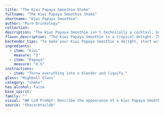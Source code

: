 ```yaml
---
title: "The Kiwi Papaya Smoothie Shake"
fullname: "The Kiwi Papaya Smoothie Shake"
shortname: "Kiwi Papaya Smoothie"
author: "Pure Drinkology"
collection:
description: "The Kiwi Papaya Smoothie isn't technically a cocktail, but rather a contemporary fruit smoothie, a modern beverage category popularized in the late 20th century.  It draws inspiration from the long tradition of blended fruit drinks, but emphasizes a fresh, healthy approach. "
flavor_description: "The Kiwi Papaya Smoothie is a tropical delight. The kiwi provides a bright, tangy sweetness, while the papaya offers a creamy, subtly sweet base. Together, they create a refreshing, vibrant flavor that's both fruity and slightly tart.  It's a delicious way to start your day or enjoy a healthy treat anytime. "
bartender_tips: "To make your Kiwi Papaya Smoothie a delight, start with ripe, flavorful fruits.  Don't over-blend, you want a slightly chunky texture. For a vibrant color, use a quality green kiwi. A splash of lime juice adds brightness, and a touch of honey balances the sweetness. Serve chilled and garnish with a fresh kiwi slice for an extra touch. "
ingredients:
  - item: "Kiwi"
    measure: "3"
  - item: "Papaya"
    measure: "0.5"
instructions:
  - item: "Throw everything into a blender and liquify."
glass: "Highball Glass"
category: "shake"
has_alcohol: false
base_spirit:
family: ""
visual: "## LLM Prompt: Describe the appearance of a Kiwi Papaya Smoothie. **Consider these aspects:*** **Color:** What is the dominant color? Are there any variations or swirls?* **Texture:** Is it smooth and creamy, or does it have chunks? * **Consistency:** How thick is it? Does it pour easily, or is it more like a milkshake?* **Garnish:** Are there any garnishes used, such as fresh fruit, mint, or seeds?* **Glassware:** What type of glass is the smoothie served in?  **Imagine you are looking at this smoothie in a bar or restaurant.  Provide a vivid and detailed description.** "
source: "thecocktaildb"
---
```


